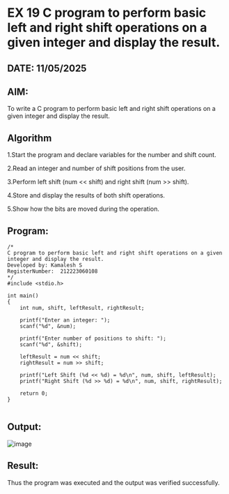 # EX 19 C program to perform basic left and right shift operations on a given integer and display the result.
## DATE: 11/05/2025
## AIM:
To write a C program to perform basic left and right shift operations on a given integer and display the result.

## Algorithm
1.Start the program and declare variables for the number and shift count.

2.Read an integer and number of shift positions from the user.

3.Perform left shift (num << shift) and right shift (num >> shift).

4.Store and display the results of both shift operations.

5.Show how the bits are moved during the operation.

## Program:
```
/*
C program to perform basic left and right shift operations on a given integer and display the result.
Developed by: Kamalesh S
RegisterNumber:  212223060108
*/
#include <stdio.h>

int main()
{
    int num, shift, leftResult, rightResult;

    printf("Enter an integer: ");
    scanf("%d", &num);

    printf("Enter number of positions to shift: ");
    scanf("%d", &shift);

    leftResult = num << shift;
    rightResult = num >> shift;

    printf("Left Shift (%d << %d) = %d\n", num, shift, leftResult);
    printf("Right Shift (%d >> %d) = %d\n", num, shift, rightResult);

    return 0;
}


```

## Output:

![image](https://github.com/user-attachments/assets/7e1f8167-cf1b-4924-b1d2-7027ad836b93)


## Result:
Thus the program was executed and the output was verified successfully.
